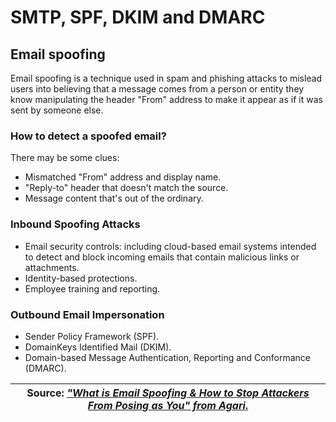 # SMTP, SPF, DKIM and DMARC

## Email spoofing

Email spoofing is a technique used in spam and phishing attacks to mislead users into believing that a message comes from a person or entity they know manipulating  the header "From" address to make it appear as if it was sent by someone else.

### How to detect a spoofed email?

There may be some clues:

* Mismatched "From" address and display name.
* "Reply-to" header that doesn't match the source.
* Message content that's out of the ordinary.

### Inbound Spoofing Attacks

* Email security controls: including cloud-based email systems intended to detect and block incoming emails that contain malicious links or attachments.
* Identity-based protections.
* Employee training and reporting.

### Outbound Email Impersonation

* Sender Policy Framework (SPF).
* DomainKeys Identified Mail (DKIM).
* Domain-based Message Authentication, Reporting and Conformance (DMARC).

|Source: [*"What is Email Spoofing & How to Stop Attackers From Posing as You" from Agari*.][1]|
|:--:|

[1]: https://www.agari.com/email-security-blog/email-spoofing-and-defense/
